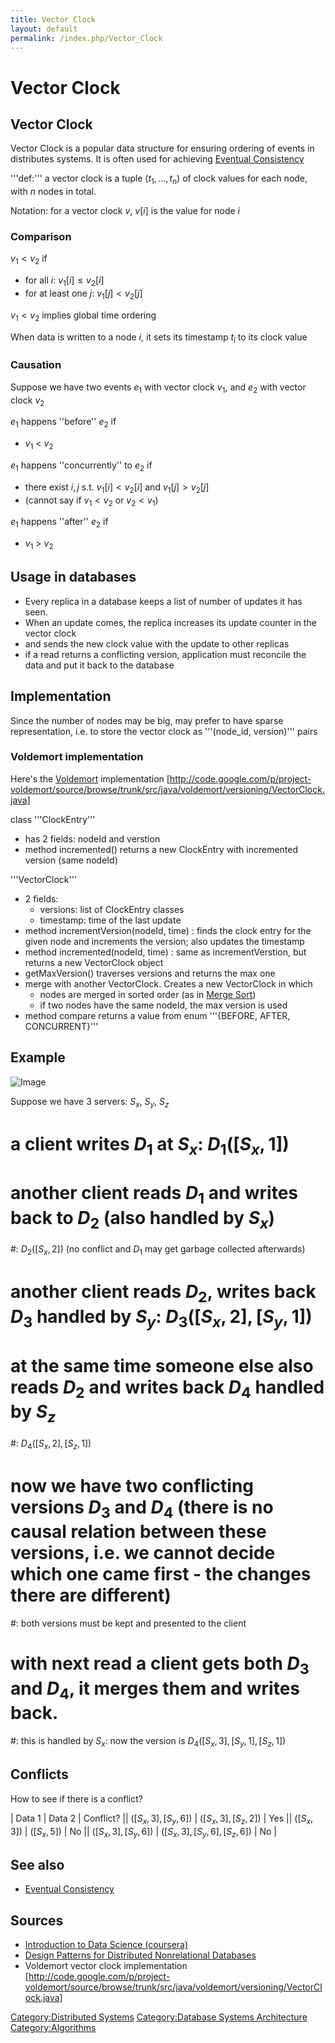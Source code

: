 ```yaml
---
title: Vector Clock
layout: default
permalink: /index.php/Vector_Clock
---
```


# Vector Clock

## Vector Clock
Vector Clock is a popular data structure for ensuring ordering of events in distributes systems. It is often used for achieving [Eventual Consistency](Eventual_Consistency)


'''def:''' a vector clock is a tuple $(t_1, ..., t_n)$  of clock values for each node, with $n$ nodes in total. 

Notation:
for a vector clock $v$, $v[i]$ is the value for node $i$ 

### Comparison
$v_1 < v_2$ if
- for all $i$: $v_1[i] \leqslant v_2[i]$
- for at least one $j$: $v_1[j] < v_2[j]$

$v_1 < v_2$ implies global time ordering 

When data is written to a node $i$, it sets its timestamp $t_i$ to its clock value


### Causation
Suppose we have two events $e_1$ with vector clock $v_1$, and $e_2$ with vector clock $v_2$

$e_1$ happens ''before'' $e_2$ if
- $v_1$ < $v_2$

$e_1$ happens ''concurrently'' to $e_2$ if
- there exist $i, j$ s.t. $v_1[i] < v_2[i]$ and $v_1[j] > v_2[j]$
- (cannot say if $v_1 < v_2$ or $v_2 < v_1$)

$e_1$ happens ''after'' $e_2$ if
- $v_1$ > $v_2$ 


## Usage in databases
- Every replica in a database keeps a list of number of updates it has seen. 
- When an update comes, the replica increases its update counter in the vector clock 
- and sends the new clock value with the update to other replicas
- if a read returns a conflicting version, application must reconcile the data and put it back to the database


## Implementation
Since the number of nodes may be big, may prefer to have sparse representation, i.e. to store the vector clock as '''(node_id, version)''' pairs


### Voldemort implementation
Here's the [Voldemort](http://www.project-voldemort.com/voldemort/) implementation [http://code.google.com/p/project-voldemort/source/browse/trunk/src/java/voldemort/versioning/VectorClock.java]


class '''ClockEntry'''
- has 2 fields: nodeId and verstion
- method incremented() returns a new ClockEntry with incremented version (same nodeId)


'''VectorClock'''
- 2 fields:
  - versions: list of ClockEntry classes
  - timestamp: time of the last update
- method incrementVersion(nodeId, time)
: finds the clock entry for the given node and increments the version; also updates the timestamp
- method incremented(nodeId, time)
: same as incrementVerstion, but returns a new VectorClock object
- getMaxVersion() traverses versions and returns the max one
- merge with another VectorClock. Creates a new VectorClock in which
  - nodes are merged in sorted order (as in [Merge Sort](Merge_Sort))
  - if two nodes have the same nodeId, the max version is used
- method compare returns a value from enum '''{BEFORE, AFTER, CONCURRENT}'''


## Example
<img src="https://raw.github.com/alexeygrigorev/ulb-adb-project-couchbd/master/report/images/vector-clock-ex.png" alt="Image">

Suppose we have 3 servers: $S_x$, $S_y$, $S_z$
# a client writes $D_1$ at $S_x$: $D_1([S_x, 1])$
# another client reads $D_1$ and writes back to $D_2$ (also handled by $S_x$)
#: $D_2([S_x, 2])$ (no conflict and $D_1$ may get garbage collected afterwards)
# another client reads $D_2$, writes back $D_3$ handled by $S_y$: $D_3([S_x, 2], [S_y, 1])$
# at the same time someone else also reads $D_2$ and writes back $D_4$ handled by $S_z$
#: $D_4([S_x, 2], [S_z, 1])$
# now we have two conflicting versions $D_3$ and $D_4$ (there is no causal relation between these versions, i.e. we cannot decide which one came first - the changes there are different)
#: both versions must be kept and presented to the client 
# with next read a client gets both $D_3$ and $D_4$, it merges them and writes back. 
#: this is handled by $S_x$: now the version is $D_4([S_x, 3], [S_y, 1], [S_z, 1])$


## Conflicts
How to see if there is a conflict? 


|  Data 1  |  Data 2  |  Conflict? ||  $([S_x, 3], [S_y, 6])$  |  $([S_x, 3], [S_z, 2])$  |  Yes ||  $([S_x, 3])$  |  $([S_x, 5])$  |  No || $([S_x, 3], [S_y, 6])$  |  $([S_x, 3], [S_y, 6], [S_z, 6])$  |  No |

## See also
- [Eventual Consistency](Eventual_Consistency)

## Sources
- [Introduction to Data Science (coursera)](Introduction_to_Data_Science_(coursera))
- [Design Patterns for Distributed Nonrelational Databases](http://www.slideshare.net/guestdfd1ec/design-patterns-for-distributed-nonrelational-databases)
- Voldemort vector clock implementation [http://code.google.com/p/project-voldemort/source/browse/trunk/src/java/voldemort/versioning/VectorClock.java]

[Category:Distributed Systems](Category_Distributed_Systems)
[Category:Database Systems Architecture](Category_Database_Systems_Architecture)
[Category:Algorithms](Category_Algorithms)